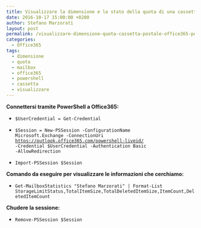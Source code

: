 ```yaml
---
title: Visualizzare la dimensione e lo stato della quota di una cassetta postale su Office 365
date: 2016-10-17 15:00:00 +0200
author: Stefano Marzorati
layout: post
permalink: /visualizzare-dimensione-quota-cassetta-postale-office365-powershell/
categories:
  - Office365
tags:
  - dimensione
  - quota
  - mailbox
  - office365
  - powershell
  - cassetta
  - visualizzare
---
```

**Connettersi tramite PowerShell a Office365:**   

* <code>$UserCredential = Get-Credential</code>

* <code>$Session = New-PSSession -ConfigurationName Microsoft.Exchange -ConnectionUri https://outlook.office365.com/powershell-liveid/ -Credential $UserCredential -Authentication Basic -AllowRedirection</code>

* <code>Import-PSSession $Session</code>

**Comando da eseguire per visualizzare le informazioni che cerchiamo:**   

* <code>Get-MailboxStatistics "Stefano Marzorati" | Format-List StorageLimitStatus,TotalItemSize,TotalDeletedItemSize,ItemCount,DeletedItemCount</code>   

**Chudere la sessione:**   

* <code>Remove-PSSession $Session</code>